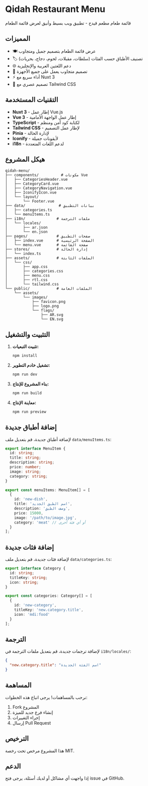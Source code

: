 # Qidah Restaurant Menu

قائمة طعام مطعم قيدح - تطبيق ويب بسيط وأنيق لعرض قائمة الطعام

## المميزات

- 🍽️ عرض قائمة الطعام بتصميم جميل ومتجاوب
- 🏷️ تصنيف الأطباق حسب الفئات (سلطات، مقبلات، لحوم، دجاج، بحريات)
- 🌐 دعم اللغتين العربية والإنجليزية
- 📱 تصميم متجاوب يعمل على جميع الأجهزة
- ⚡ أداء سريع مع Nuxt 3
- 🎨 تصميم عصري مع Tailwind CSS

## التقنيات المستخدمة

- **Nuxt 3** - إطار عمل Vue.js
- **Vue 3** - إطار عمل الواجهة الأمامية
- **TypeScript** - لكتابة كود آمن ومنظم
- **Tailwind CSS** - لإطار عمل التصميم
- **Pinia** - لإدارة الحالة
- **Iconify** - لأيقونات جميلة
- **i18n** - لدعم اللغات المتعددة

## هيكل المشروع

```
qidah-menu/
├── components/          # مكونات Vue
│   ├── CategoriesHeader.vue
│   ├── CategoryCard.vue
│   ├── CategoryNavigation.vue
│   ├── IconifyIcon.vue
│   └── layout/
│       └── Footer.vue
├── data/               # بيانات التطبيق
│   ├── categories.ts
│   └── menuItems.ts
├── i18n/              # ملفات الترجمة
│   └── locales/
│       ├── ar.json
│       └── en.json
├── pages/             # صفحات التطبيق
│   ├── index.vue      # الصفحة الرئيسية
│   └── menu.vue       # صفحة القائمة
├── stores/            # إدارة الحالة
│   └── index.ts
├── assets/            # الملفات الثابتة
│   └── css/
│       ├── app.css
│       ├── categories.css
│       ├── menu.css
│       ├── rtl.css
│       └── tailwind.css
└── public/            # الملفات العامة
    └── assets/
        └── images/
            ├── favicon.png
            ├── logo.png
            └── flags/
                ├── AR.svg
                └── EN.svg
```

## التثبيت والتشغيل

1. **تثبيت التبعيات:**
   ```bash
   npm install
   ```

2. **تشغيل خادم التطوير:**
   ```bash
   npm run dev
   ```

3. **بناء المشروع للإنتاج:**
   ```bash
   npm run build
   ```

4. **معاينة الإنتاج:**
   ```bash
   npm run preview
   ```

## إضافة أطباق جديدة

لإضافة أطباق جديدة، قم بتعديل ملف `data/menuItems.ts`:

```typescript
export interface MenuItem {
  id: string;
  title: string;
  description: string;
  price: number;
  image: string;
  category: string;
}

export const menuItems: MenuItem[] = [
  {
    id: 'new-dish',
    title: 'اسم الطبق الجديد',
    description: 'وصف الطبق',
    price: 15000,
    image: '/path/to/image.jpg',
    category: 'meat' // أو أي فئة أخرى
  }
];
```

## إضافة فئات جديدة

لإضافة فئات جديدة، قم بتعديل ملف `data/categories.ts`:

```typescript
export interface Category {
  id: string;
  titleKey: string;
  icon: string;
}

export const categories: Category[] = [
  {
    id: 'new-category',
    titleKey: 'new.category.title',
    icon: 'mdi:food'
  }
];
```

## الترجمة

لإضافة ترجمات جديدة، قم بتعديل ملفات الترجمة في `i18n/locales/`:

```json
{
  "new.category.title": "اسم الفئة الجديدة"
}
```

## المساهمة

نرحب بالمساهمات! يرجى اتباع هذه الخطوات:

1. Fork المشروع
2. إنشاء فرع جديد للميزة
3. إجراء التغييرات
4. إرسال Pull Request

## الترخيص

هذا المشروع مرخص تحت رخصة MIT.

## الدعم

إذا واجهت أي مشاكل أو لديك أسئلة، يرجى فتح issue في GitHub.
